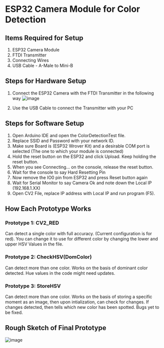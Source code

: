 # ESP32 Camera Module for Color Detection

## Items Required for Setup

1. ESP32 Camera Module
2. FTDI Transmitter
3. Connecting Wires
4. USB Cable - A-Male to Mini-B

## Steps for Hardware Setup

1. Connect the ESP32 Camera with the FTDI Transmitter in the following way
![image](https://github.com/MysticVapour/ESP32-Cam-Module/assets/59056465/3ccd65ee-1c98-4af2-8772-e717c8b56c94)

2. Use the USB Cable to connect the Transmitter with your PC

## Steps for Software Setup

1.	Open Arduino IDE and open the ColorDetectionTest file.
2.	Replace SSID and Password with your network ID.
3.	Make sure Board is (ESP32 Wrover Kit) and a desirable COM port is selected (The one to which your module is connected)
4.	Hold the reset button on the ESP32 and click Upload. Keep holding the reset button.
5.	When you see Connecting… on the console, release the reset button.
6.	Wait for the console to say Hard Resetting Pin
7.	Now remove the IO0 pin from ESP32 and press Reset button again
8.	Wait for Serial Monitor to say Camera Ok and note down the Local IP (192.168.1.XX)
9.	Open CV2 File, replace IP address with Local IP and run program (F5).

## How Each Prototype Works

### Prototype 1: CV2_RED

Can detect a single color with full accuracy. (Current configuration is for red). You can change it to use for different color by changing the lower and upper HSV Values in the file.

### Prototype 2: CheckHSV(DomColor)

Can detect more than one color. Works on the basis of dominant color detected. Hue values in the code might need updates.

### Prototype 3: StoreHSV

Can detect more than one color. Works on the basis of storing a specific moment as an image, then upon intialization, can check for changes. If changes detected, then tells which new color has been spotted. Bugs yet to be fixed.

## Rough Sketch of Final Prototype
![image](https://github.com/MysticVapour/ESP32-Cam-Module/assets/59056465/9fe3bff8-6f29-4061-9eb6-c69ec2cbf318)

